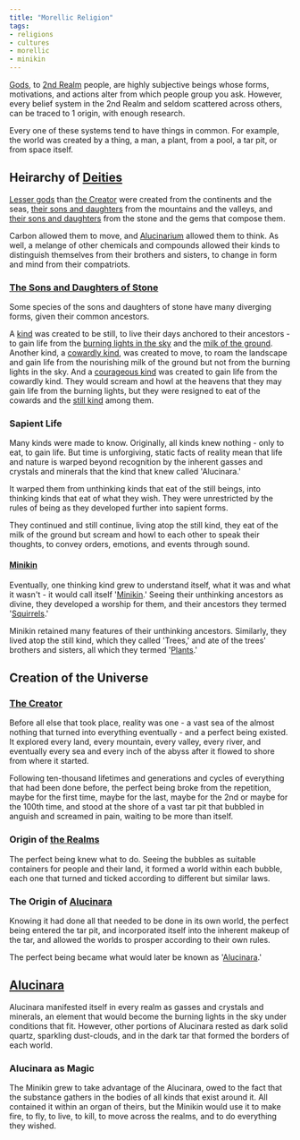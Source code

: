 ```yaml
---
title: "Morellic Religion"
tags:
- religions
- cultures
- morellic
- minikin
---
```

[Gods](religions/morellic/deities.md), to [2nd Realm](geography/2nd-realm.md) people, are highly subjective beings whose forms, motivations, and actions alter from which people group you ask. However, every belief system in the 2nd Realm and seldom scattered across others, can be traced to 1 origin, with enough research.

Every one of these systems tend to have things in common. For example, the world was created by a thing, a man, a plant, from a pool, a tar pit, or from space itself.

## Heirarchy of [Deities](religions/morellic/deities.md)
[Lesser gods](religions/morellic/deities/1st-tier-deities.md) than [the Creator](religions/morellic/deities/creator.md) were created from the continents and the seas, [their sons and daughters](religions/morellic/deities/2nd-tier-deities.md) from the mountains and the valleys, and [their sons and daughters](species.md) from the stone and the gems that compose them.

Carbon allowed them to move, and [Alucinarium](phenomena/alucinara.md) allowed them to think. As well, a melange of other chemicals and compounds allowed their kinds to distinguish themselves from their brothers and sisters, to change in form and mind from their compatriots.

### [The Sons and Daughters of Stone](species.md)
Some species of the sons and daughters of stone have many diverging forms, given their common ancestors.

A [kind](species/flora.md) was created to be still, to live their days anchored to their ancestors - to gain life from the [burning lights in the sky](phenomena/star.md) and the [milk of the ground](https://en.wikipedia.org/wiki/Soil#Nutrients).
Another kind, a [cowardly kind](species/fauna/herbivore.md), was created to move, to roam the landscape and gain life from the nourishing milk of the ground but not from the burning lights in the sky.
And a [courageous kind](species/fauna/carnivore.md) was created to gain life from the cowardly kind. They would scream and howl at the heavens that they may gain life from the burning lights, but they were resigned to eat of the cowards and the [still kind](species/flora.md) among them.

### Sapient Life
Many kinds were made to know. Originally, all kinds knew nothing - only to eat, to gain life. But time is unforgiving, static facts of reality mean that life and nature is warped beyond recognition by the inherent gasses and crystals and minerals that the kind that knew called 'Alucinara.'

It warped them from unthinking kinds that eat of the still beings, into thinking kinds that eat of what they wish. They were unrestricted by the rules of being as they developed further into sapient forms.

They continued and still continue, living atop the still kind, they eat of the milk of the ground but scream and howl to each other to speak their thoughts, to convey orders, emotions, and events through sound.

#### [Minikin](species/fauna/minikin.md)
Eventually, one thinking kind grew to understand itself, what it was and what it wasn't - it would call itself '[Minikin](species/fauna/minikin.md).' Seeing their unthinking ancestors as divine, they developed a worship for them, and their ancestors they termed '[Squirrels](species/fauna/squirrel.md).'

Minikin retained many features of their unthinking ancestors. Similarly, they lived atop the still kind, which they called 'Trees,' and ate of the trees' brothers and sisters, all which they termed '[Plants](species/flora.md).'

## Creation of the Universe

### [The Creator](religions/morellic/deities/creator.md)
Before all else that took place, reality was one - a vast sea of the almost nothing that turned into everything eventually - and a perfect being existed. It explored every land, every mountain, every valley, every river, and eventually every sea and every inch of the abyss after it flowed to shore from where it started.

Following ten-thousand lifetimes and generations and cycles of everything that had been done before, the perfect being broke from the repetition, maybe for the first time, maybe for the last, maybe for the 2nd or maybe for the 100th time, and stood at the shore of a vast tar pit that bubbled in anguish and screamed in pain, waiting to be more than itself.

### Origin of [the Realms](geography/realms.md)
The perfect being knew what to do. Seeing the bubbles as suitable containers for people and their land, it formed a world within each bubble, each one that turned and ticked according to different but similar laws.

### The Origin of [Alucinara](phenomena/alucinara.md)
Knowing it had done all that needed to be done in its own world, the perfect being entered the tar pit, and incorporated itself into the inherent makeup of the tar, and allowed the worlds to prosper according to their own rules.

The perfect being became what would later be known as '[Alucinara](phenomena/alucinara.md).'

## [Alucinara](phenomena/alucinara.md)
Alucinara manifested itself in every realm as gasses and crystals and minerals, an element that would become the burning lights in the sky under conditions that fit. However, other portions of Alucinara rested as dark solid quartz, sparkling dust-clouds, and in the dark tar that formed the borders of each world.

### Alucinara as Magic
The Minikin grew to take advantage of the Alucinara, owed to the fact that the substance gathers in the bodies of all kinds that exist around it. All contained it within an organ of theirs, but the Minikin would use it to make fire, to fly, to live, to kill, to move across the realms, and to do everything they wished.